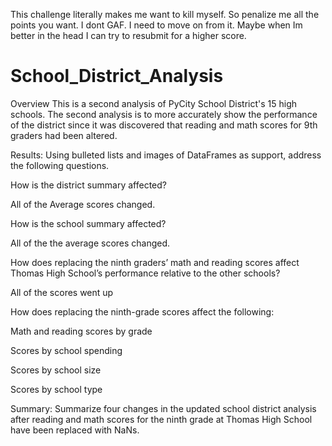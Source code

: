This challenge literally makes me want to kill myself. So penalize me all the points you want. I dont GAF. I need to move on from it. Maybe when Im better in the head I can try to resubmit for a higher score.

# School_District_Analysis



Overview
This is a second analysis of PyCity School District's 15 high schools. The second analysis is to more accurately show the performance of the district since it was discovered that reading and math scores for 9th graders had been altered.

Results: Using bulleted lists and images of DataFrames as support, address the following questions.

How is the district summary affected?

All of the Average scores changed.

How is the school summary affected?

All of the the average scores changed.

How does replacing the ninth graders’ math and reading scores affect Thomas High School’s performance relative to the other schools?

All of the scores went up

How does replacing the ninth-grade scores affect the following:

Math and reading scores by grade

Scores by school spending

Scores by school size

Scores by school type



Summary: Summarize four changes in the updated school district analysis after reading and math scores for the ninth grade at Thomas High School have been replaced with NaNs.
